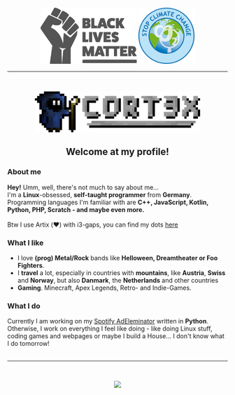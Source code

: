 <p align="center">
    <img src="https://github.com/XECortex/XECortex/blob/main/blm.png?raw=true" height="128px">
    <img src="https://github.com/XECortex/XECortex/blob/main/stop_climate_change.png?raw=true" height="128px">
</p>
<hr>
<br>

<p align="center">
    <img src="https://github.com/XECortex/XECortex/blob/main/banner_large.png?raw=true" width="75%">
</p>
<h2 align="center">Welcome at my profile!</h2>

### About me
**Hey!** Umm, well, there's not much to say about me...\
I'm a **Linux**-obsessed, **self-taught programmer** from **Germany**.\
Programming languages I'm familiar with are **C++, JavaScript, Kotlin, Python, PHP, Scratch - and maybe even more.**\
\
Btw I use Artix (:heart:) with i3-gaps, you can find my dots [here](https://github.com/xecortex/dots)

### What I like
- I love **(prog) Metal/Rock** bands like **Helloween, Dreamtheater or Foo Fighters**.
- I **travel** a lot, especially in countries with **mountains**, like **Austria**, **Swiss** and **Norway**, but also **Danmark**, the **Netherlands** and other countries
- **Gaming**. Minecraft, Apex Legends, Retro- and Indie-Games.

### What I do
Currently I am working on my [Spotify AdEleminator](https://github.com/xecortex/spotify-adeleminator) written in **Python**.\
Otherwise, I work on everything I feel like doing - like doing Linux stuff, coding games and webpages or maybe I build a House... I don't know what I do tomorrow!
<br>
<br>
<hr>
<br>
<p align="center">
    <img src="https://github-readme-stats.vercel.app/api?username=XECortex&show_icons=true&count_private=true&theme=vue-dark&hide_border=true">
</p>
